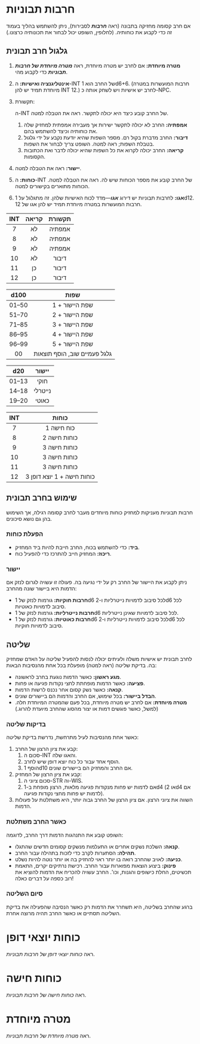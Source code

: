 # חרבות תבוניות

אם חרב קסומה מחזיקה בתבונה (ראה ***חרבות*** לסבירות), ניתן להשתמש בהליך בעמוד זה כדי לקבוע את כוחותיה. (לחלופין, השופט יכול לבחור את תכונותיה כרצונו.)

## גלגול חרב תבונית

1. **מטרה מיוחדת:** אם לחרב יש מטרה מיוחדת, ראה ***מטרה מיוחדת של חרבות תבוניות*** כדי לקבוע מהי.

2. **אינטליגנציה ואישיות:** ה-INT של החרב הוא 1d6+6. (חרבות המועשרות במטרה מיוחדת תמיד יש להן INT 12.) לחרב יש אישיות ויש לשחק אותה כ-NPC.

3. תקשורת:

    

   ה-INT של החרב קובע כיצד היא יכולה לתקשר. ראה את הטבלה למטה.

   1. **אמפתיה:** החרב לא יכולה לתקשר ישירות אך מעבירה אמפתית למחזיק שלה את כוחותיה וכיצד להשתמש בהם.
   2. **דיבור:** החרב מדברת בקול רם. מספר השפות שהיא יודעת נקבע על ידי גלגול בטבלת השפות; ראה למטה. השופט צריך לבחור את השפות.
   3. **קריאה:** החרב יכולה לקרוא את כל השפות שהיא יכולה לדבר ואת הכתובות הקסומות.

4. **יישור:** ראה את הטבלה למטה.

5. **כוחות:** ה-INT של החרב קובע את מספר הכוחות שיש לה. ראה את הטבלה למטה. הכוחות מתוארים בקישורים למטה.

6. **אגו:** לחרבות תבוניות יש דירוג ***אגו***—מדד לכוח האישיות שלהן. זה מתגלגל על 1d12. חרבות המועשרות במטרה מיוחדת תמיד יש להן אגו של 12.

| INT  | קריאה | תקשורת |
| :--: | :---: | :----: |
|  7   |  לא   | אמפתיה |
|  8   |  לא   | אמפתיה |
|  9   |  לא   | אמפתיה |
|  10  |  לא   | דיבור  |
|  11  |  כן   | דיבור  |
|  12  |  כן   | דיבור  |

| d100  |            שפות             |
| :---: | :-------------------------: |
| 01–50 |       שפת היישור + 1       |
| 51–70 |       שפת היישור + 2       |
| 71–85 |       שפת היישור + 3       |
| 86–95 |       שפת היישור + 4       |
| 96–99 |       שפת היישור + 5       |
|  00   | גלגל פעמיים שוב, הוסף תוצאות |

|  d20  | יישור |
| :---: | :---: |
| 01–13 | חוקי  |
| 14–18 | נייטרלי |
| 19–20 | כאוטי |

| INT  |               כוחות               |
| :--: | :-------------------------------: |
|  7   |          כוח חישה 1              |
|  8   |          כוחות חישה 2            |
|  9   |          כוחות חישה 3            |
|  10  |          כוחות חישה 3            |
|  11  |          כוחות חישה 3            |
|  12  | 3 כוחות חישה + 1 יוצא דופן |

## שימוש בחרב תבונית

חרבות תבוניות מעניקות למחזיק כוחות מיוחדים מעבר לחרב קסומה רגילה, אך השימוש בהן גם נושא סיכונים.

### הפעלת כוחות

- **ביד:** כדי להשתמש בכוח, החרב חייבת להיות ביד המחזיק.
- **ריכוז:** המחזיק חייב להתרכז כדי להפעיל כוח.

### יישור

ניתן לקבוע את היישור של החרב רק על ידי נגיעה בה. פעולה זו עשויה לגרום לנזק אם הדמות היא ביישור שונה מהחרב:

- **חרבות חוקיות:** גורמות לנזק של 1d6 לכל סיבוב לדמויות נייטרליות ו-2d6 לכל סיבוב לדמויות כאוטיות.
- **חרבות נייטרליות:** גורמות לנזק של 1d6 לכל סיבוב לדמויות שאינן נייטרליות.
- **חרבות כאוטיות:** גורמות לנזק של 1d6 לכל סיבוב לדמויות נייטרליות ו-2d6 לכל סיבוב לדמויות חוקיות.

## שליטה

לחרב תבונית יש אישיות משלה ולעיתים יכולה לנסות להפעיל שליטה על האדם שמחזיק בה. בדיקת שליטה (ראה למטה) מופעלת בכל אחת מהנסיבות הבאות:

- **מגע ראשון:** כאשר הדמות נוגעת בחרב לראשונה.
- **פציעה:** כאשר הדמות מופחתת לחצי נקודות פגיעה או פחות.
- **קנאה:** כאשר נשק קסום אחר נכנס לרשות הדמות.
- **הבדל ביישור:** בכל שימוש, אם החרב והדמות הם ביישורים שונים.
- **מטרה מיוחדת:** אם לחרב יש מטרה מיוחדת, בכל פעם שהמטרה המיוחדת חלה. (למשל, כאשר פוגשים דמות או יצור מהסוג שהחרב מיועדת להרוג.)

### בדיקות שליטה

כאשר אחת מהנסיבות לעיל מתרחשת, נדרשת בדיקת שליטה:

1. קבע את ציון הרצון של החרב:
   1. סכום ה-INT והאגו שלה.
   2. הוסף אחד עבור כל כוח יוצא דופן שיש לחרב.
   3. הוסף 1d10 אם החרב והמחזיק הם ביישורים שונים.
2. קבע את ציון הרצון של המחזיק:
   1. סכום ציוני ה-STR וה-WIS.
   2. אם לדמות יש פחות מנקודות פגיעה מלאות, הרצון מופחת ב-1d4 (או 2d4 אם לדמות יש פחות מחצי נקודות פגיעה).
3. השווה את ציוני הרצון. אם ציון הרצון של החרב גבוה יותר, היא משתלטת על פעולות הדמות.

### כאשר החרב משתלטת

השופט קובע את התנהגות הדמות דרך החרב, לדוגמה:

- **קנאה:** השלכת נשקים אחרים או התעלמות מנשקים קסומים חדשים שהתגלו.
- **תהילה:** הסתערות לקרב כדי לזכות בתהילה עבור החרב.
- **כניעה:** לאויב שהחרב רואה בו יותר ראוי להחזיק בה או יותר נוטה להיות נשלט.
- **פינוק:** ביצוע הוצאות מפוארות עבור החרב. רכישת נרתיקים יקרים, התאמת תכשיטים, החלת כישופים והגנות, וכו'. החרב עשויה להכריח את הדמות להוציא את רוב כספה על דברים כאלה!

### סיום השליטה

ברגע שהחרב בשליטה, היא תשחרר את הדמות רק כאשר הנסיבה שהפעילה את בדיקת השליטה תסתיים או כאשר החרב תהיה מרוצה אחרת.

# כוחות יוצאי דופן

ראה *כוחות יוצאי דופן של חרבות תבוניות*.

# כוחות חישה

ראה *כוחות חישה של חרבות תבוניות*.

# מטרה מיוחדת

ראה *מטרה מיוחדת של חרבות תבוניות*.